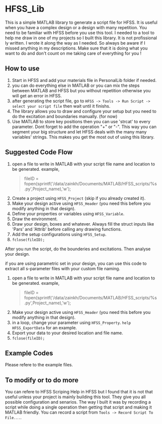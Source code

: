 # HFSS_Lib 

This is a simple MATLAB library to generate a script file for HFSS. It is useful when you have a complex design or a design with many repetition. You need to be familiar with HFSS before you use this tool. 
I needed to a tool to help me draw in one of my projects so I built this library. It is not profissional ly written. I wrote it along the way as I needed. So always be aware if I missed anything in my descriptions. Make sure that it is doing what you want to do and don't count on me taking care of everything for you !

## How to use

1. Start in HFSS and add your materials file in PersonalLib folder if needed. 
2. you can do everything else in MATLAB or you can mix the steps between MATLAB and HFSS but you without repetition otherwise you will get an error in HFSS. 
3. after generating the script file, go to `HFSS -> Tools -> Run Script -> select your script file` then wait until it finishs. 
4. The library allows you to draw and configure your setup but you need to do the excitation and boundaries manually. (for now)
5. Use MATLAB to store key positions then you can use 'strcat' to every parameter. Dont forget to add the operation "+" or "-". This way you can segment your big structure and let HFSS deals with the many many variables' strings. This makes you get the most out of using this library. 


## Suggested Code Flow

1. open a file to write in MATLAB with your script file name and location to be generated.
	example,
	> fileID = fopen(sprintf('/data/zainkh/Documents/MATLAB/HFSS_scripts/%s.py',Project_name),'w');
2. Create a project using `HFSS_Project` (skip if you already created it).
3. Make your design active using `HFSS_Header` (you need this before you modify anything in that design).
4. Define your properties or variables using `HFSS_Variable`.
5. Draw the environment.
6. Draw your design, boxes and whatever. Always fill the struct inputs like 'Pars' and 'Attrib' before calling any drawing functions. 
7. Add the setup configurations using `HFSS_Setup`. 
8. `fclose(fileID);`

After you run the script, do the bounderies and excitations. 
Then analyse your design. 

if you are using parametric set in your design, you can use this code to extract all s-parameter files with your custom file naming. 
1. open a file to write in MATLAB with your script file name and location to be generated.
	example,
	> fileID = fopen(sprintf('/data/zainkh/Documents/MATLAB/HFSS_scripts/%s.py',Project_name),'w');
2. Make your design active using `HFSS_Header` (you need this before you modify anything in that design).
3. in a loop, change your parameter using `HFSS_Property`. `help HFSS_ExportData` for an example.
4. Export your data to your desired location and file name. 
5. `fclose(fileID);`


## Example Codes
Please refere to the example files. 

## To modify or to do more
You can refere to HFSS Scriping Help in HFSS but I found that it is not that useful unless your project is mainly building this tool. They give you all possible configuration and senarios. The way I built it was by recording a script while doing a single operation then getting that script and making it MATLAB friendly. You can record a script from `Tools -> Record Script To File...`. 


